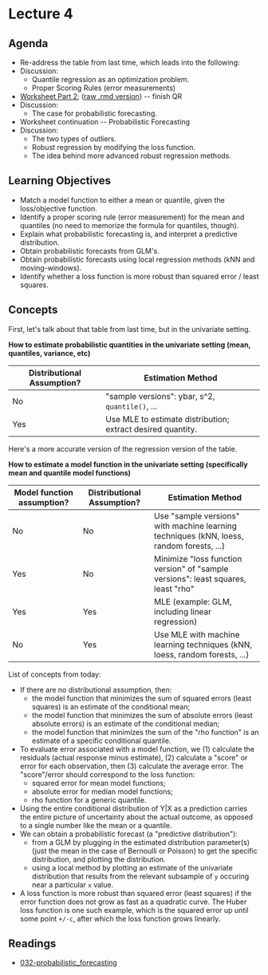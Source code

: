 # Lecture 4

## Agenda

- Re-address the table from last time, which leads into the following:
- Discussion: 
    - Quantile regression as an optimization problem. 
    - Proper Scoring Rules (error measurements)
- [Worksheet Part 2](https://ubc-mds.github.io/DSCI_562/lec4/worksheet.nb.html); ([raw .rmd version](https://raw.githubusercontent.com/UBC-MDS/DSCI_562/master/lec4/worksheet.Rmd)) -- finish QR
- Discussion:
    - The case for probabilistic forecasting.
- Worksheet continuation -- Probabilistic Forecasting
- Discussion:
    - The two types of outliers.
    - Robust regression by modifying the loss function.
    - The idea behind more advanced robust regression methods.

## Learning Objectives

- Match a model function to either a mean or quantile, given the loss/objective function.
- Identify a proper scoring rule (error measurement) for the mean and quantiles (no need to memorize the formula for quantiles, though).
- Explain what probabilistic forecasting is, and interpret a predictive distribution.
- Obtain probabilistic forecasts from GLM's.
- Obtain probabilistic forecasts using local regression methods (kNN and moving-windows).
- Identify whether a loss function is more robust than squared error / least squares.

## Concepts

First, let's talk about that table from last time, but in the univariate setting.

**How to estimate probabilistic quantities in the univariate setting (mean, quantiles, variance, etc)**

| Distributional Assumption? | Estimation Method |
|---|---|
| No  | "sample versions": ybar, s^2, `quantile()`, ...    |
| Yes | Use MLE to estimate distribution; extract desired quantity. |

Here's a more accurate version of the regression version of the table.

**How to estimate a model function in the univariate setting (specifically mean and quantile model functions)**

| Model function assumption? | Distributional Assumption? | Estimation Method |
|----|----|----|
| No  | No  | Use "sample versions" with machine learning techniques (kNN, loess, random forests, ...) |
| Yes | No  | Minimize "loss function version" of "sample versions": least squares, least "rho" |
| Yes | Yes | MLE (example: GLM, including linear regression) |
| No  | Yes | Use MLE with machine learning techniques (kNN, loess, random forests, ...) |

List of concepts from today:

- If there are no distributional assumption, then: 
	- the model function that minimizes the sum of squared errors (least squares) is an estimate of the conditional mean;
	- the model function that minimizes the sum of absolute errors (least absolute errors) is an estimate of the conditional median;
	- the model function that minimizes the sum of the "rho function" is an estimate of a specific conditional quantile.
- To evaluate error associated with a model function, we (1) calculate the residuals (actual response minus estimate), (2) calculate a "score" or error for each observation, then (3) calculate the average error. The "score"/error should correspond to the loss function:
	- squared error for mean model functions;
	- absolute error for median model functions;
	- rho function for a generic quantile.
- Using the entire conditional distribution of Y|X as a prediction carries the entire picture of uncertainty about the actual outcome, as opposed to a single number like the mean or a quantile.
- We can obtain a probabilistic forecast (a "predictive distribution"): 
	- from a GLM by plugging in the estimated distribution parameter(s) (just the mean in the case of Bernoulli or Poisson) to get the specific distribution, and plotting the distribution.
	- using a local method by plotting an estimate of the univariate distribution that results from the relevant subsample of `y` occuring near a particular `x` value. 
- A loss function is more robust than squared error (least squares) if the error function does not grow as fast as a quadratic curve. The Huber loss function is one such example, which is the squared error up until some point `+/-c`, after which the loss function grows linearly.


## Readings

- [032-probabilistic_forecasting](./032-probabilistic_forecasting.html)